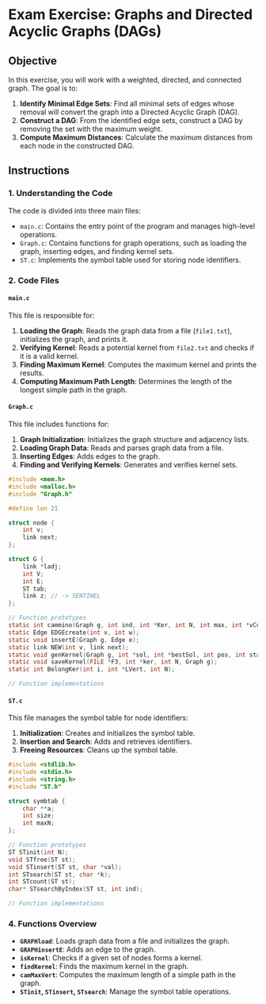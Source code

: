 # Exam Exercise: Graphs and Directed Acyclic Graphs (DAGs)

## Objective

In this exercise, you will work with a weighted, directed, and connected graph. The goal is to:

1. **Identify Minimal Edge Sets**: Find all minimal sets of edges whose removal will convert the graph into a Directed Acyclic Graph (DAG).
2. **Construct a DAG**: From the identified edge sets, construct a DAG by removing the set with the maximum weight.
3. **Compute Maximum Distances**: Calculate the maximum distances from each node in the constructed DAG.

## Instructions

### 1. Understanding the Code

The code is divided into three main files:

- `main.c`: Contains the entry point of the program and manages high-level operations.
- `Graph.c`: Contains functions for graph operations, such as loading the graph, inserting edges, and finding kernel sets.
- `ST.c`: Implements the symbol table used for storing node identifiers.

### 2. Code Files

#### `main.c`

This file is responsible for:

1. **Loading the Graph**: Reads the graph data from a file (`file1.txt`), initializes the graph, and prints it.
2. **Verifying Kernel**: Reads a potential kernel from `file2.txt` and checks if it is a valid kernel.
3. **Finding Maximum Kernel**: Computes the maximum kernel and prints the results.
4. **Computing Maximum Path Length**: Determines the length of the longest simple path in the graph.

#### `Graph.c`

This file includes functions for:

1. **Graph Initialization**: Initializes the graph structure and adjacency lists.
2. **Loading Graph Data**: Reads and parses graph data from a file.
3. **Inserting Edges**: Adds edges to the graph.
4. **Finding and Verifying Kernels**: Generates and verifies kernel sets.

```c
#include <mem.h>
#include <malloc.h>
#include "Graph.h"

#define len 21

struct node {
    int v;
    link next;
};

struct G {
    link *ladj;
    int V;
    int E;
    ST tab;
    link z; // -> SENTINEL
};

// Function prototypes
static int cammino(Graph g, int ind, int *Ker, int N, int max, int *vCons, int *finalMax);
static Edge EDGEcreate(int v, int w);
static void insertE(Graph g, Edge e);
static link NEW(int v, link next);
static void genKernel(Graph g, int *sol, int *bestSol, int pos, int start, int car);
static void saveKernel(FILE *F3, int *ker, int N, Graph g);
static int BelongKer(int i, int *LVert, int N);

// Function implementations
```

#### `ST.c`

This file manages the symbol table for node identifiers:

1. **Initialization**: Creates and initializes the symbol table.
2. **Insertion and Search**: Adds and retrieves identifiers.
3. **Freeing Resources**: Cleans up the symbol table.

```c
#include <stdlib.h>
#include <stdio.h>
#include <string.h>
#include "ST.h"

struct symbtab {
    char **a;
    int size;
    int maxN;
};

// Function prototypes
ST STinit(int N);
void STfree(ST st);
void STinsert(ST st, char *val);
int STsearch(ST st, char *k);
int STcount(ST st);
char* STsearchByIndex(ST st, int ind);

// Function implementations
```

### 4. Functions Overview

- **`GRAPHload`**: Loads graph data from a file and initializes the graph.
- **`GRAPHinsertE`**: Adds an edge to the graph.
- **`isKernel`**: Checks if a given set of nodes forms a kernel.
- **`findKernel`**: Finds the maximum kernel in the graph.
- **`camMaxVert`**: Computes the maximum length of a simple path in the graph.
- **`STinit`, `STinsert`, `STsearch`**: Manage the symbol table operations.